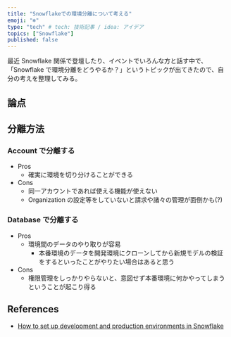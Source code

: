 ```yaml
---
title: "Snowflakeでの環境分離について考える"
emoji: "❄️"
type: "tech" # tech: 技術記事 / idea: アイデア
topics: ["Snowflake"]
published: false
---
```



最近 Snowflake 関係で登壇したり、イベントでいろんな方と話す中で、「Snowflake で環境分離をどうやるか？」というトピックが出てきたので、自分の考えを整理してみる。

## 論点



## 分離方法

### Account で分離する

* Pros
  * 確実に環境を切り分けることができる
* Cons
  * 同一アカウントであれば使える機能が使えない
  * Organization の設定等をしていないと請求や諸々の管理が面倒かも(?)

### Database で分離する

* Pros
  * 環境間のデータのやり取りが容易
    * 本番環境のデータを開発環境にクローンしてから新規モデルの検証をするといったことがやりたい場合はあると思う
* Cons
  * 権限管理をしっかりやらないと、意図せず本番環境に何かやってしまうということが起こり得る


## References

* [How to set up development and production environments in Snowflake]( https://www.propeldata.com/blog/how-to-set-up-development-and-production-environments-in-snowflake )